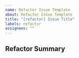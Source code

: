 ```yaml
---
name: Refactor Issue Template
about: Refactor Issue Template
title: "[refactor] Issue Title"
labels: refactor
assignees: ""
---
```


## Refactor Summary
